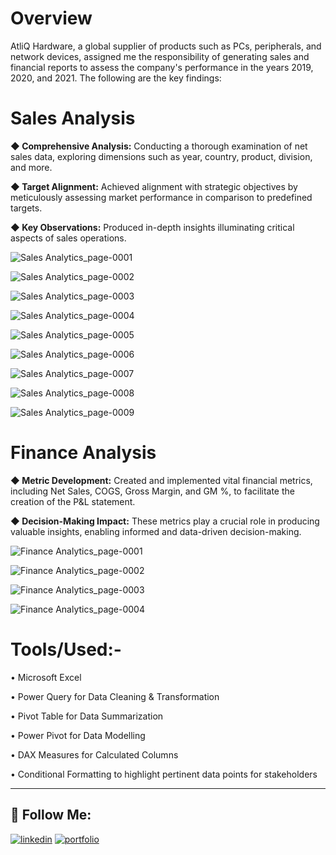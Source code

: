 # Overview
AtliQ Hardware, a global supplier of products such as PCs, peripherals, and network devices, assigned me the responsibility of generating sales and financial reports to assess the company's performance in the years 2019, 2020, and 2021. The following are the key findings:

# Sales Analysis


**◆ Comprehensive Analysis:**  Conducting a thorough examination of net sales data, exploring dimensions such as year, country, product, division, and more.

**◆ Target Alignment:**   Achieved alignment with strategic objectives by meticulously assessing market performance in comparison to predefined targets.

**◆ Key Observations:**   Produced in-depth insights illuminating critical aspects of sales operations.

![Sales Analytics_page-0001](https://github.com/aaqibbashir/Sales-and-Finance-Analysis/assets/6091987/63dda72c-4d5d-4599-90f3-094aa294934d)


![Sales Analytics_page-0002](https://github.com/aaqibbashir/Sales-and-Finance-Analysis/assets/6091987/6b090b9b-d253-472b-b672-2f2359feb964)


![Sales Analytics_page-0003](https://github.com/aaqibbashir/Sales-and-Finance-Analysis/assets/6091987/da967913-4823-4124-adb7-eea33b1ac86b)


![Sales Analytics_page-0004](https://github.com/aaqibbashir/Sales-and-Finance-Analysis/assets/6091987/466a8a76-d87b-42ae-85c5-84b533c61198)

![Sales Analytics_page-0005](https://github.com/aaqibbashir/Sales-and-Finance-Analysis/assets/6091987/5f72f3df-0f59-471f-9f3e-0a4f6dc85adb)


![Sales Analytics_page-0006](https://github.com/aaqibbashir/Sales-and-Finance-Analysis/assets/6091987/8b1d400f-df63-4005-ab12-e99b2578e49c)

![Sales Analytics_page-0007](https://github.com/aaqibbashir/Sales-and-Finance-Analysis/assets/6091987/f8f4347e-9884-4a45-8e39-7572656cd29c)


![Sales Analytics_page-0008](https://github.com/aaqibbashir/Sales-and-Finance-Analysis/assets/6091987/2d4f5af1-ca65-42bb-8931-5f066023a921)


![Sales Analytics_page-0009](https://github.com/aaqibbashir/Sales-and-Finance-Analysis/assets/6091987/156b101f-607f-46d9-a9af-739ed615a368)




# Finance Analysis
**◆ Metric Development:** Created and implemented vital financial metrics, including Net Sales, COGS, Gross Margin, and GM %, to facilitate the creation of the P&L statement.

**◆ Decision-Making Impact:** These metrics play a crucial role in producing valuable insights, enabling informed and data-driven decision-making.


 
![Finance Analytics_page-0001](https://github.com/aaqibbashir/Sales-and-Finance-Analysis/assets/6091987/9d336191-73c2-48fc-b1e4-05c2179d8134)


![Finance Analytics_page-0002](https://github.com/aaqibbashir/Sales-and-Finance-Analysis/assets/6091987/edbd90d6-d10c-4724-bf23-7fb521611a54)


![Finance Analytics_page-0003](https://github.com/aaqibbashir/Sales-and-Finance-Analysis/assets/6091987/fdb4e552-bbd7-47e0-9909-10692ef0111d)



![Finance Analytics_page-0004](https://github.com/aaqibbashir/Sales-and-Finance-Analysis/assets/6091987/0f56b391-2671-43c8-bdac-416e6dbf2f9d)



# Tools/Used:-

• Microsoft Excel

• Power Query for Data Cleaning & Transformation

• Pivot Table for Data Summarization

• Power Pivot for Data Modelling

• DAX Measures for Calculated Columns

• Conditional Formatting to highlight pertinent data points for stakeholders

---

## 🔗 Follow Me:
[![linkedin](https://img.shields.io/badge/linkedin-0A66C2?style=for-the-badge&logo=linkedin&logoColor=white)](https://linkedin.com/in/bashiraaqib)
[![portfolio](https://img.shields.io/badge/my_portfolio-000?style=for-the-badge&logo=ko-fi&logoColor=white)](https://codebasics.io/portfolio/Aaqib-Bashir)
